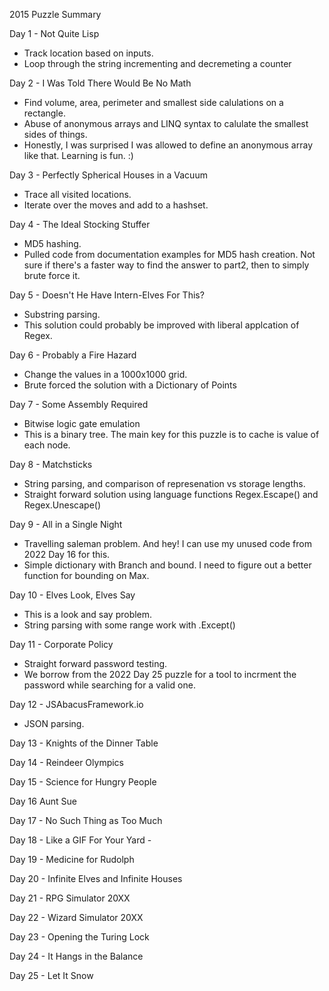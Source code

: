 2015 Puzzle Summary 

Day 1 - Not Quite Lisp
- Track location based on inputs. 
- Loop through the string incrementing and decremeting a counter

Day 2 - I Was Told There Would Be No Math
- Find volume, area, perimeter and smallest side calulations on a rectangle.
- Abuse of anonymous arrays and LINQ syntax to calulate the smallest sides of things.
- Honestly, I was surprised I was allowed to define an anonymous array like that. Learning is fun. :) 

Day 3 - Perfectly Spherical Houses in a Vacuum
- Trace all visited locations.
- Iterate over the moves and add to a hashset. 

Day 4 - The Ideal Stocking Stuffer
- MD5 hashing. 
- Pulled code from documentation examples for MD5 hash creation. Not sure if there's a faster way to find the answer to part2, then to simply brute force it. 

Day 5 - Doesn't He Have Intern-Elves For This?
- Substring parsing. 
- This solution could probably be improved with liberal applcation of Regex.

Day 6 - Probably a Fire Hazard
- Change the values in a 1000x1000 grid. 
- Brute forced the solution with a Dictionary of Points

Day 7 - Some Assembly Required
- Bitwise logic gate emulation 
- This is a binary tree. The main key for this puzzle is to cache is value of each node. 

Day 8 - Matchsticks
- String parsing, and comparison of represenation vs storage lengths.
- Straight forward solution using language functions Regex.Escape() and Regex.Unescape()

Day 9 - All in a Single Night
- Travelling saleman problem. And hey! I can use my unused code from 2022 Day 16 for this. 
- Simple dictionary with Branch and bound. I need to figure out a better function for bounding on Max.

Day 10 - Elves Look, Elves Say
- This is a look and say problem. 
- String parsing with some range work with .Except()

Day 11 - Corporate Policy
- Straight forward password testing.
- We borrow from the 2022 Day 25 puzzle for a tool to incrment the password while searching for a valid one.

Day 12 - JSAbacusFramework.io
- JSON parsing.


Day 13 -  Knights of the Dinner Table 

Day 14 - Reindeer Olympics

Day 15 - Science for Hungry People

Day 16  Aunt Sue

Day 17 - No Such Thing as Too Much

Day 18 - Like a GIF For Your Yard -

Day 19 - Medicine for Rudolph

Day 20 - Infinite Elves and Infinite Houses

Day 21 - RPG Simulator 20XX

Day 22 - Wizard Simulator 20XX

Day 23 - Opening the Turing Lock

Day 24 - It Hangs in the Balance

Day 25 - Let It Snow